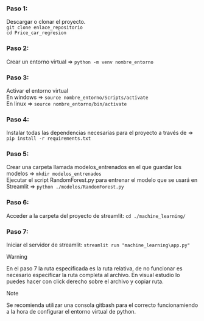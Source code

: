 ### Paso 1:
Descargar o clonar el proyecto. <br>
`git clone enlace_repositorio`<br>
`cd Price_car_regresion`<br>

### Paso 2:
Crear un entorno virtual => `python -m venv nombre_entorno`

### Paso 3:
Activar el entorno virtual <br>
En windows => `source nombre_entorno/Scripts/activate` <br>
En linux => `source nombre_entorno/bin/activate`

### Paso 4:
Instalar todas las dependencias necesarias para el proyecto a través de => `pip install -r requirements.txt`

### Paso 5:
Crear una carpeta llamada modelos_entrenados en el que guardar los modelos => `mkdir modelos_entrenados` <br> 
Ejecutar el script RandomForest.py para entrenar el modelo que se usará en Streamlit => `python ./modelos/RandomForest.py` <br> 

### Paso 6:
Acceder a la carpeta del proyecto de streamlit: `cd ./machine_learning/`

### Paso 7:
Iniciar el servidor de streamlit:  `streamlit run "machine_learning\app.py"`

> [!WARNING]  
> En el paso 7 la ruta especificada es la ruta relativa, de no funcionar es necesario especificar la ruta completa al archivo.
> En visual estudio lo puedes hacer con click derecho sobre el archivo y copiar ruta.

> [!NOTE]  
> Se recomienda utilizar una consola gitbash para el correcto funcionamiendo a la hora de configurar el entorno virtual de python.
> 
